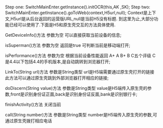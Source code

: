 

Step one:
SwitchMainEnter.getInstance().initOCR(this,AK ,SK); 
Step two:
SwitchMainEnter.getInstance().goToWeb(context,H5url,null);
Context是上下文,H5url是从后台返回的运营版URL,null是当前H5没有标题.
到这里为止,大部分功能已经可以使用了.下面是H5和原生壳交互的方法具体使用.


GetDeviceInfo()方法 参数为空 可以直接获取当前设备的信息;

isSuperman()方法 参数为空 返回是true 可判断当前是移动端打开;

isPerformance()方法 参数为空 根据当前设备性能返回 A+ A B+ B C五个评级 C是4.4以下包括4.4的手机版本,是自动跳转到浏览器打开;

LinkTo(String url)方法 参数是String类型 url是H5端需要通过原生壳打开的链接 此方法可以通过原生壳跳到外部浏览器打开相应的链接; 

doDiscern(String value)方法 参数是String类型 value是H5端传入原生壳的参数,front是识别身份证正面,back是识别身份证反面,bank是识别银行卡;


finishActivity()方法 关闭当前

call(String number)方法 参数是String类型 number是H5端传入原生壳的参数,可通过原生壳拨打相应电话
















